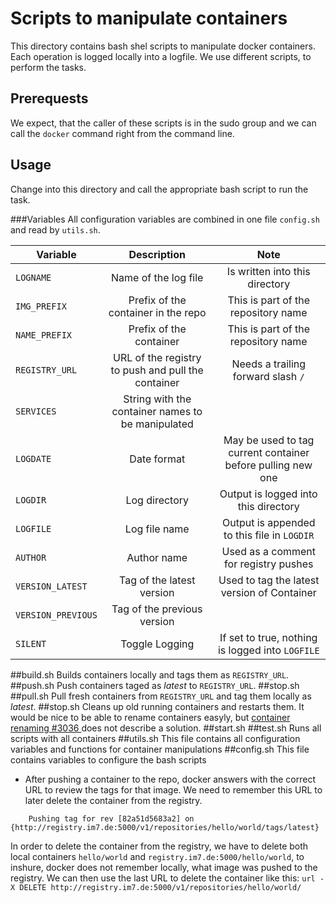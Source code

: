 # Scripts to manipulate containers

This directory contains bash shel scripts to manipulate docker containers.
Each operation is logged locally into a logfile. We use different scripts, 
to perform the tasks. 

## Prerequests
We expect, that the caller of these scripts is in the sudo group and we can call the `docker` 
command right from the command line. 

## Usage
Change into this directory and call the appropriate bash script to run the task.

###Variables
All configuration variables are combined in one file `config.sh` and read by `utils.sh`.

| Variable | Description | Note |
|---------|:---------:|:-------:|
|`LOGNAME`  | Name of the log file | Is written into this directory|
|`IMG_PREFIX`   | Prefix of the container in the repo | This is part of the repository name| 
|`NAME_PREFIX`   | Prefix of the container | This is part of the repository name| 
|`REGISTRY_URL`| URL of the registry to push and pull the container | Needs a trailing forward slash `/`|
|`SERVICES` | String with the container names to be manipulated  | |
|`LOGDATE`| Date format| May be used to tag current container before pulling new one |
|`LOGDIR`| Log directory| Output is logged into this directory |
|`LOGFILE`| Log file name| Output is appended to this file in `LOGDIR`|
|`AUTHOR`|Author name| Used as a comment for registry pushes|
|`VERSION_LATEST`| Tag of the latest version|Used to tag the latest version of Container|
|`VERSION_PREVIOUS`| Tag of the previous version||
|`SILENT`| Toggle Logging| If set to true, nothing is logged into `LOGFILE`|

##build.sh
Builds containers locally and  tags them as `REGISTRY_URL`.
##push.sh
Push containers taged as *latest* to `REGISTRY_URL`.
##stop.sh
##pull.sh
Pull fresh containers from `REGISTRY_URL` and tag them locally as *latest*.
##stop.sh
Cleans up old running containers and restarts them. It would be nice to be able to
rename containers easyly, but [ container renaming #3036 ](https://github.com/dotcloud/docker/issues/3036) 
does not describe a solution.
##start.sh
##test.sh
Runs all scripts with all containers
##utils.sh 
This file contains all configuration variables and functions for container manipulations
##config.sh
This file contains variables to configure the bash scripts
 * After pushing a container to the repo, docker answers with the correct URL to review the tags for that image. 
  We need to remember this URL to later delete the container from the registry.

```   docker push registry.im7.de:5000/hello/world 
    Pushing tag for rev [82a51d5683a2] on {http://registry.im7.de:5000/v1/repositories/hello/world/tags/latest} 
```   
In order to delete the container from the registry, we have to delete both local containers `hello/world` and `registry.im7.de:5000/hello/world`, to inshure, docker does not remember locally, what image was pushed to the registry. 
We can then use the last URL to delete the container like this:
`url -X DELETE http://registry.im7.de:5000/v1/repositories/hello/world/`


